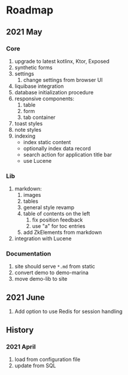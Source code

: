 # Roadmap

## 2021 May

### Core

1. upgrade to latest kotlinx, Ktor, Exposed
1. synthetic forms
1. settings
   1. change settings from browser UI
1. liquibase integration
1. database initialization procedure
1. responsive components:
   1. table
   1. form
   1. tab container
1. toast styles
1. note styles
1. indexing
   * index static content
   * optionally index data record
   * search action for application title bar
   * use Lucene

### Lib

1. markdown:
   1. images
   1. tables
   1. general style revamp
   1. table of contents on the left
      1. fix position feedback
      1. use "a" for toc entries
   1. add ZkElements from markdown
1. integration with Lucene

### Documentation

1. site should serve `*.md` from static
1. convert demo to demo-marina
1. move demo-lib to site

## 2021 June

1. Add option to use Redis for session handling

## History

### 2021 April

1. load from configuration file
1. update from SQL
